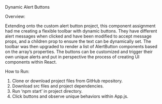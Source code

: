 Dynamic Alert Buttons

Overview:

Extending onto the custom alert button project, this component assignment had me creating a flexible toolbar with dynamic buttons. They have different alert messages when clicked and have been modified to accept message props, and a children prop to ensure the text can be dynamically set. The toolbar was then upgraded to render a list of AlertButton components based on the array’s properties. The buttons can be customized and trigger their own unique alerts and put in perspective the process of creating UI components within React.

How to Run: 

1.	Clone or download project files from GitHub repository.
2.	Download src files and project dependencies.
3.	Run ‘npm start’ in project directory. 
4.	Click buttons and observe unique behaviors within App.js. 
